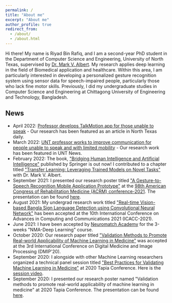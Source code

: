 ```yaml
---
permalink: /
title: "About me"
excerpt: "About me"
author_profile: true
redirect_from: 
  - /about/
  - /about.html
---
```


Hi there! My name is Riyad Bin Rafiq, and I am a second-year PhD student in the Department of Computer Science and Engineering, University of North Texas, supervised by [Dr. Mark V. Albert](https://sites.google.com/view/biomed-ai/people/mark-v-albert). My research applies deep learning in the field of Biomedical application and healthcare. Within this area, I am particularly interested in developing a personalized gesture recognition system using sensor data for speech-impaired people, particularly those who lack fine motor skills. Previously, I did my undergraduate studies in Computer Science and Engineering at Chittagong University of Engineering and Technology, Bangladesh. 

News
------
- April 2022: [Professor develops TalkMotion app for those unable to speak](https://www.ntdaily.com/professor-develops-talkmotion-app-for-those-unable-to-speak/) - Our research has been featured as an article in North Texas daily.<br/> 
- March 2022: [UNT professor works to improve communication for people unable to speak and with limited mobility](https://news.unt.edu/news-releases/unt-professor-works-improve-communication-people-unable-speak-and-limited-mobility) - Our research work has been featured in UNT News.<br/>
- February 2022: The book, ["Bridging Human Intelligence and Artificial Intelligence"](https://link.springer.com/book/10.1007/978-3-030-84729-6) published by Springer is out now! I contributed to a chapter titled ["Transfer Learning: Leveraging Trained Models on Novel Tasks"](https://link.springer.com/chapter/10.1007/978-3-030-84729-6_4) with Dr. Mark V. Albert.<br/>
- September 2021: I presented our research poster titled ["A Gesture-to-Speech Recognition Mobile Application Prototype"](https://www.sciencedirect.com/science/article/pii/S0003999321012831) at the [98th American Congress of Rehabilitation Medicine (ACRM) conference-2021](https://acrm.org/meetings/2021-annual-conference/). The presentation can be found [here](https://drive.google.com/file/d/1fhAtlYBALeYWYc0jBJgnK-GKQOB6CxaP/view?usp=sharing).<br/>
- August 2021: My undergrad research work titled ["Real-time Vision-based Bangla Sign Language Detection using Convolutional Neural Network"](https://ieeexplore.ieee.org/abstract/document/9708141) has been accepted at the 10th International Conference on Advances in Computing and Communications 2021 (ICACC-2021).<br/>
- June 2021: I have been accepted by [Neuromatch Academy](https://academy.neuromatch.io/) for the 3-weeks "NMA-Deep Learning" course.<br/>
- October 2020: Our research paper titled ["Validation Methods to Promote Real-world Applicability of Machine Learning in Medicine"](https://dl.acm.org/doi/abs/10.1145/3441369.3441372) was accepted at the 3rd International Conference on Digital Medicine and Image Processing (DMIP'20).<br/>
- September 2020: I alongside with other Machine Learning researchers organized a technical panel session titled ["Best Practices for Validating Machine Learning in Medicine"](https://tapia.harmonyapp.com/schedule/friday-september-18-2020/200pm-315pm/best-practices-for-validating-machine-learning-in-medicine/) at 2020 Tapia Conference. Here is the [session video](https://www.youtube.com/watch?v=YrtqujFsUco&ab_channel=TheBiomedicalAILabatUNT). <br/>
- September 2020: I presented our research poster named "Validation methods to promote real-world applicability of machine learning in medicine" at 2020 Tapia Conference. The presentation can be found [here](https://drive.google.com/file/d/1-ZCSfBYEvfRfv2AwdSI3CGROKYaP6-eW/view?usp=sharing). <br/>
